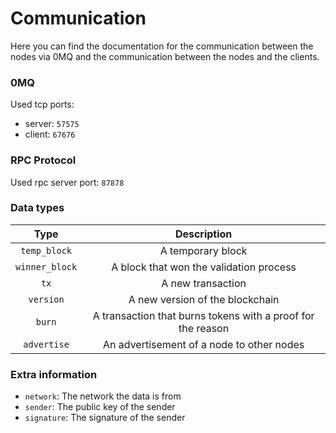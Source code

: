 # Communication
Here you can find the documentation for the communication between the nodes via 0MQ
and the communication between the nodes and the clients.

### 0MQ
Used tcp ports:
- server: `57575`
- client: `67676`

### RPC Protocol
Used rpc server port: `87878`

### Data types

|      Type      |                         Description                         |
|:--------------:|:-----------------------------------------------------------:|
|  `temp_block`  |                      A temporary block                      |
| `winner_block` |           A block that won the validation process           |
|      `tx`      |                      A new transaction                      |
|   `version`    |               A new version of the blockchain               |
|     `burn`     | A transaction that burns tokens with a proof for the reason |
|  `advertise`   |          An advertisement of a node to other nodes          |

### Extra information

- `network`: The network the data is from
- `sender`: The public key of the sender
- `signature`: The signature of the sender
